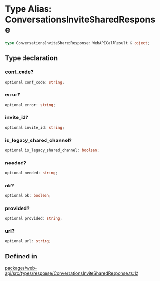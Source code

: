 # Type Alias: ConversationsInviteSharedResponse

```ts
type ConversationsInviteSharedResponse: WebAPICallResult & object;
```

## Type declaration

### conf\_code?

```ts
optional conf_code: string;
```

### error?

```ts
optional error: string;
```

### invite\_id?

```ts
optional invite_id: string;
```

### is\_legacy\_shared\_channel?

```ts
optional is_legacy_shared_channel: boolean;
```

### needed?

```ts
optional needed: string;
```

### ok?

```ts
optional ok: boolean;
```

### provided?

```ts
optional provided: string;
```

### url?

```ts
optional url: string;
```

## Defined in

[packages/web-api/src/types/response/ConversationsInviteSharedResponse.ts:12](https://github.com/slackapi/node-slack-sdk/blob/c15385ef93ccdde9702f52f7d1f445999203d794/packages/web-api/src/types/response/ConversationsInviteSharedResponse.ts#L12)
